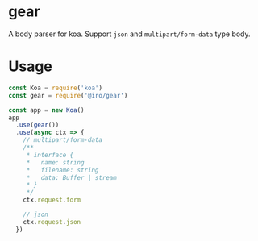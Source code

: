 # gear
A body parser for koa. Support `json` and `multipart/form-data` type body.

# Usage
```js
const Koa = require('koa')
const gear = require('@iro/gear')

const app = new Koa()
app
  .use(gear())
  .use(async ctx => {
    // multipart/form-data
    /**
     * interface {
     *   name: string
     *   filename: string
     *   data: Buffer | stream
     * }
     */
    ctx.request.form

    // json
    ctx.request.json
  })
```